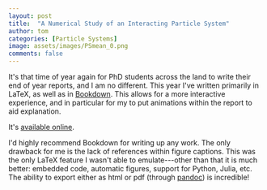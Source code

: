 ```yaml
---
layout: post
title:  "A Numerical Study of an Interacting Particle System"
author: tom
categories: [Particle Systems]
image: assets/images/PSmean_0.png
comments: false
---
```

It's that time of year again for PhD students across the land to write their end of year reports, and I am no different. This year I've written primarily in LaTeX, as well as in [Bookdown](https://bookdown.org/yihui/bookdown/). This allows for a more interactive experience, and in particular for my to put animations within the report to aid explanation.

It's [available online](https://tom271.github.io/InteractingParticleSystems/).

I'd highly recommend Bookdown for writing up any work. The only drawback for me is the lack of references within figure captions. This was the only LaTeX feature I wasn't able to emulate---other than that it is much better: embedded code, automatic figures, support for Python, Julia, etc. The ability to export either as html or pdf (through [pandoc](https://pandoc.org/)) is incredible!
